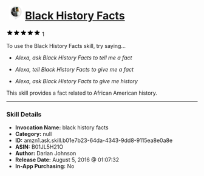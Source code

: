 # &nbsp;<img src="skill_icon" alt="Black History Facts icon" width="36"> [Black History Facts](http://alexa.amazon.com/#skills/amzn1.ask.skill.b01e7b23-64da-4343-9dd8-9115ea8e0a8e)
![5 stars](../../images/ic_star_black_18dp_1x.png)![5 stars](../../images/ic_star_black_18dp_1x.png)![5 stars](../../images/ic_star_black_18dp_1x.png)![5 stars](../../images/ic_star_black_18dp_1x.png)![5 stars](../../images/ic_star_black_18dp_1x.png) 1

To use the Black History Facts skill, try saying...

* *Alexa, ask Black History Facts to tell me a fact*

* *Alexa, tell Black History Facts to give me a fact*

* *Alexa, ask Black History Facts to give me history*

This skill provides a fact related to African American history.

***

### Skill Details

* **Invocation Name:** black history facts
* **Category:** null
* **ID:** amzn1.ask.skill.b01e7b23-64da-4343-9dd8-9115ea8e0a8e
* **ASIN:** B01JL5H21O
* **Author:** Darian Johnson
* **Release Date:** August 5, 2016 @ 01:07:32
* **In-App Purchasing:** No
